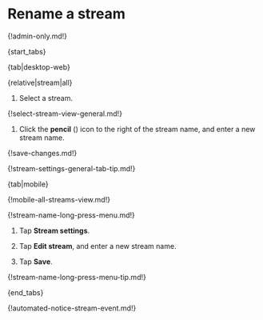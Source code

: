 # Rename a stream

{!admin-only.md!}

{start_tabs}

{tab|desktop-web}

{relative|stream|all}

1. Select a stream.

{!select-stream-view-general.md!}

1. Click the **pencil** (<i class="fa fa-pencil"></i>) icon
   to the right of the stream name, and enter a new stream name.

{!save-changes.md!}

{!stream-settings-general-tab-tip.md!}

{tab|mobile}

{!mobile-all-streams-view.md!}

{!stream-name-long-press-menu.md!}

1. Tap **Stream settings**.

1. Tap **Edit stream**, and enter a new stream name.

1. Tap **Save**.

{!stream-name-long-press-menu-tip.md!}

{end_tabs}

{!automated-notice-stream-event.md!}
